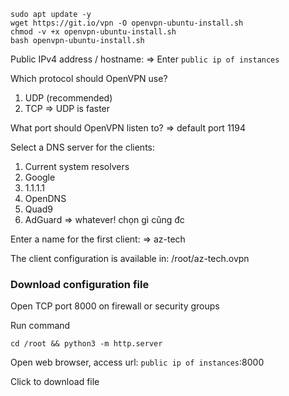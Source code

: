 ```
sudo apt update -y
wget https://git.io/vpn -O openvpn-ubuntu-install.sh
chmod -v +x openvpn-ubuntu-install.sh
bash openvpn-ubuntu-install.sh
```

Public IPv4 address / hostname:
=> Enter `public ip of instances`

Which protocol should OpenVPN use?
   1) UDP (recommended)
   2) TCP
=> UDP is faster

What port should OpenVPN listen to?
=> default port 1194


Select a DNS server for the clients:
   1) Current system resolvers
   2) Google
   3) 1.1.1.1
   4) OpenDNS
   5) Quad9
   6) AdGuard
=> whatever! chọn gì cũng đc

Enter a name for the first client:
=> az-tech

The client configuration is available in: /root/az-tech.ovpn

### Download configuration file

Open TCP port 8000 on firewall or security groups

Run command
```
cd /root && python3 -m http.server
```

Open web browser, access url: `public ip of instances`:8000

Click to download file

